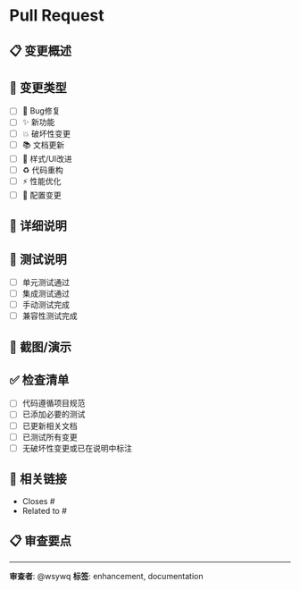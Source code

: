 # Pull Request

## 📋 变更概述
<!-- 简要描述此PR的主要变更内容 -->

## 🎯 变更类型
<!-- 请勾选适用的选项 -->
- [ ] 🐛 Bug修复
- [ ] ✨ 新功能
- [ ] 💥 破坏性变更
- [ ] 📚 文档更新
- [ ] 🎨 样式/UI改进
- [ ] ♻️ 代码重构
- [ ] ⚡ 性能优化
- [ ] 🔧 配置变更

## 📝 详细说明
<!-- 详细描述变更内容、实现方式、解决的问题等 -->

## 🧪 测试说明
<!-- 描述如何测试这些变更 -->
- [ ] 单元测试通过
- [ ] 集成测试通过
- [ ] 手动测试完成
- [ ] 兼容性测试完成

## 📸 截图/演示
<!-- 如果有UI变更，请提供截图或GIF演示 -->

## ✅ 检查清单
- [ ] 代码遵循项目规范
- [ ] 已添加必要的测试
- [ ] 已更新相关文档
- [ ] 已测试所有变更
- [ ] 无破坏性变更或已在说明中标注

## 🔗 相关链接
<!-- 相关的Issue、文档链接等 -->
- Closes #
- Related to #

## 📋 审查要点
<!-- 提醒审查者重点关注的内容 -->

---
**审查者**: @wsywq
**标签**: enhancement, documentation
